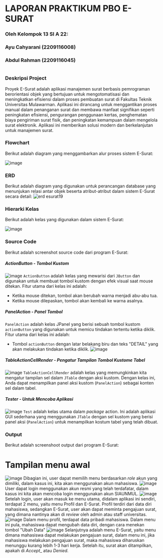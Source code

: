 # LAPORAN PRAKTIKUM PBO E-SURAT
### Oleh Kelompok 13 SI A 22:
### Ayu Cahyarani (2209116008)
### Abdul Rahman (2209116045)
#
### Deskripsi Project
Proyek E-Surat adalah aplikasi manajemen surat berbasis pemrograman berorientasi objek yang bertujuan untuk mengotomatisasi dan meningkatkan efisiensi dalam proses pembuatan surat di Fakultas Teknik Universitas Mulawarman. Aplikasi ini dirancang untuk menggantikan proses manual dalam penanganan surat dan membawa manfaat signifikan seperti peningkatan efisiensi, pengurangan penggunaan kertas, penghematan biaya pengiriman surat fisik, dan peningkatan kemampuan dalam mengelola surat elektronik. Aplikasi ini memberikan solusi modern dan berkelanjutan untuk manajemen surat.
### Flowchart
Berikut adalah diagram yang menggambarkan alur proses sistem E-Surat:

![image](https://github.com/PA-E-Surat/PBO_Project_E-Surat/assets/126738691/848f6c5d-d068-4e06-a9fc-da42f8d27c06)

### ERD

Berikut adalah diagram yang digunakan untuk perancangan database yang menunjukan relasi antar objek beserta atribut-atribut dalam sistem E-Surat secara detail:
![erd esurat19](https://github.com/PA-E-Surat/PBO_Project_E-Surat/assets/126738691/6d1c52fb-874f-49a4-99e8-0d911dc57b52)


### Hierarki Kelas
Berikut adalah kelas yang digunakan dalam sistem E-Surat:

![image](https://github.com/PA-E-Surat/PBO_Project_E-Surat/assets/126738691/fabea52a-155c-457f-adb6-1e4857fab174)


### Source Code
Berikut adalah screenshot source code dari program E-Surat:
##### ActionButton - Tombol Kustom
![image](https://github.com/PA-E-Surat/PBO_Project_E-Surat/assets/126738691/2bb529c3-aeac-4de4-a71d-ee2e1beda4f7)
`ActionButton` adalah kelas yang mewarisi dari `JButton` dan digunakan untuk membuat tombol kustom dengan efek visual saat mouse ditekan. Fitur utama dari kelas ini adalah:
- Ketika mouse ditekan, tombol akan berubah warna menjadi abu-abu tua.
- Ketika mouse dilepaskan, tombol akan kembali ke warna asalnya.

##### PanelAction - Panel Tombol
`PanelAction` adalah kelas JPanel yang berisi sebuah tombol kustom `actionButton` yang digunakan untuk memicu tindakan tertentu ketika diklik. Fitur utama dari kelas ini adalah:
- Tombol `actionButton` dengan latar belakang biru dan teks "DETAIL" yang akan melakukan tindakan ketika diklik.
![image](https://github.com/PA-E-Surat/PBO_Project_E-Surat/assets/126738691/1c8b7db2-43da-41a1-81e4-c2d156812b7d)

##### TableActionCellRender - Pengatur Tampilan Tombol Kustome Tabel
![image](https://github.com/PA-E-Surat/PBO_Project_E-Surat/assets/126738691/fd608b6e-9000-45e8-9377-d2603b196ca5)
`TableActionCellRender` adalah kelas yang memungkinkan kita mengatur tampilan sel dalam `JTable` dengan aksi kustom. Dengan kelas ini, Anda dapat menampilkan panel aksi kustom (`PanelAction`) sebagai konten sel dalam tabel.

##### Tester - Untuk Mencoba Aplikasi
![image](https://github.com/PA-E-Surat/PBO_Project_E-Surat/assets/126738691/dad65653-6730-4ef9-92f2-f2e56b61f681)
`Test` adalah kelas utama dalam _package_ action. Ini adalah aplikasi GUI sederhana yang menggunakan `JTable` dengan sel kustom yang berisi panel aksi (`PanelAction`) untuk menampilkan kostum tabel yang telah dibuat.

#####
#####
#####
#####
#####




### Output
Berikut adalah screenshoot output dari program E-Surat:
# Tampilan menu awal
![image](https://github.com/PA-E-Surat/PBO_Project_E-Surat/assets/126738691/ccda7616-44af-4639-899e-9cf47290800c)
Dibagian ini, user dapat memilih menu berdasarkan _role_ akun yang dimiliki, dalam kasus ini, kita akan menggunakan akun mahasiswa.
![image](https://github.com/PA-E-Surat/PBO_Project_E-Surat/assets/126738691/ddf5644c-4e36-4558-ad2e-8624e2acaa55)
User dapat login menggunakan akun resmi yang telah terdafatar, dalam kasus ini kita akan mencoba login menggunakan akun SIAUNMUL.
![image](https://github.com/PA-E-Surat/PBO_Project_E-Surat/assets/126738691/1190142d-ed15-4d45-8ecb-f3f490c15357)
Setelah login, user akan masuk ke menu utama, didalam aplikasi ini sendiri, terdapat 2 menu, yaitu menu Profil dan E-Surat.
Profil terdiri dari data diri mahasiswa, sedangkan E-Surat, user akan dapat meminta pengajuan surat, yang dimana nantinya akan di _review_ oleh admin atau staff universitas.
![image](https://github.com/PA-E-Surat/PBO_Project_E-Surat/assets/126738691/a99adab9-dc67-406f-adc0-768e9c4840af)
Dalam menu profil, terdapat data pribadi mahasiswa. Dalam menu ini pula, mahasiswa dapat mengubah data diri, dengan cara menekan tombol "Ubah Data"
![image](https://github.com/PA-E-Surat/PBO_Project_E-Surat/assets/126738691/2a9e60b8-1848-4e07-9ebc-bbf71986464d)
Selanjutnya adalah menu E-Surat, yaitu menu dimana mahasiswa dapat melakukan pengajuan surat, dalam menu ini, jika mahasiswa melakukan pengajuan surat, maka mahasiswa diharuskan menunggu kurang lebih 1-3 hari kerja.
Setelah itu, surat akan ditampilkan, apakah di _Accept__ atau _Denied._
